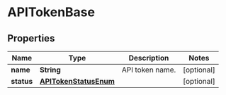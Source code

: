 

# APITokenBase

## Properties

Name | Type | Description | Notes
------------ | ------------- | ------------- | -------------
**name** | **String** | API token name. |  [optional]
**status** | [**APITokenStatusEnum**](APITokenStatusEnum.md) |  |  [optional]



